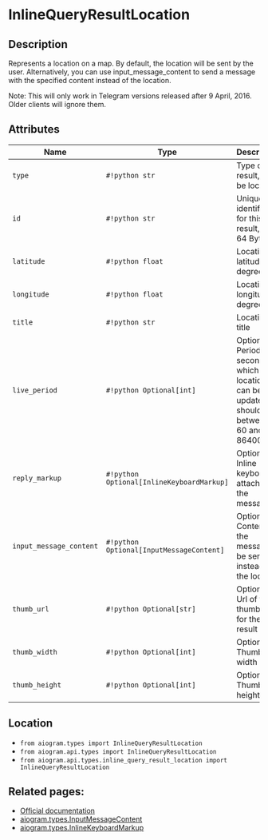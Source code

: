 # InlineQueryResultLocation

## Description

Represents a location on a map. By default, the location will be sent by the user. Alternatively, you can use input_message_content to send a message with the specified content instead of the location.

Note: This will only work in Telegram versions released after 9 April, 2016. Older clients will ignore them.


## Attributes

| Name | Type | Description |
| - | - | - |
| `type` | `#!python str` | Type of the result, must be location |
| `id` | `#!python str` | Unique identifier for this result, 1-64 Bytes |
| `latitude` | `#!python float` | Location latitude in degrees |
| `longitude` | `#!python float` | Location longitude in degrees |
| `title` | `#!python str` | Location title |
| `live_period` | `#!python Optional[int]` | Optional. Period in seconds for which the location can be updated, should be between 60 and 86400. |
| `reply_markup` | `#!python Optional[InlineKeyboardMarkup]` | Optional. Inline keyboard attached to the message |
| `input_message_content` | `#!python Optional[InputMessageContent]` | Optional. Content of the message to be sent instead of the location |
| `thumb_url` | `#!python Optional[str]` | Optional. Url of the thumbnail for the result |
| `thumb_width` | `#!python Optional[int]` | Optional. Thumbnail width |
| `thumb_height` | `#!python Optional[int]` | Optional. Thumbnail height |



## Location

- `from aiogram.types import InlineQueryResultLocation`
- `from aiogram.api.types import InlineQueryResultLocation`
- `from aiogram.api.types.inline_query_result_location import InlineQueryResultLocation`

## Related pages:

- [Official documentation](https://core.telegram.org/bots/api#inlinequeryresultlocation)
- [aiogram.types.InputMessageContent](../types/input_message_content.md)
- [aiogram.types.InlineKeyboardMarkup](../types/inline_keyboard_markup.md)
